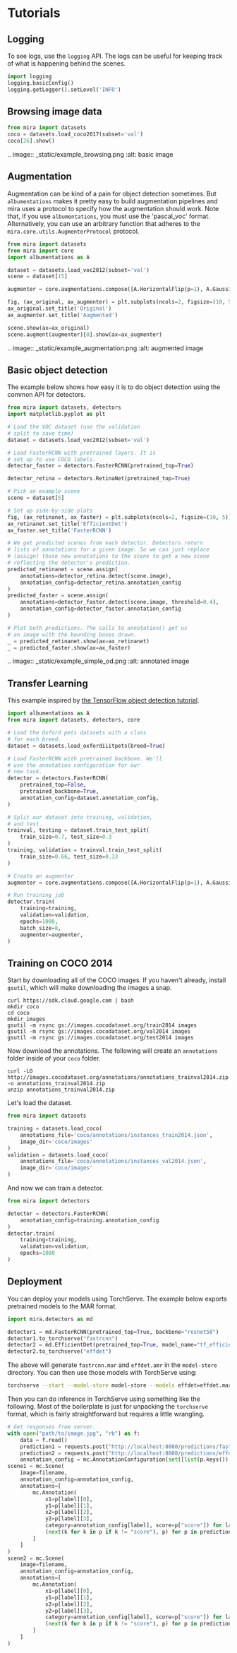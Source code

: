 # Tutorials

## Logging

To see logs, use the `logging` API. The logs can be
useful for keeping track of what is happening behind
the scenes.

```python
import logging
logging.basicConfig()
logging.getLogger().setLevel('INFO')
```

## Browsing image data

```python
from mira import datasets
coco = datasets.load_coco2017(subset='val')
coco[26].show()
```

.. image:: _static/example_browsing.png
    :alt: basic image

## Augmentation

Augmentation can be kind of a pain for
object detection sometimes. But `albumentations`
makes it pretty easy to build augmentation pipelines
and mira uses a protocol to specify how the augmentation
should work. Note that, if you use `albumentations`, you
must use the 'pascal_voc' format. Alternatively, you can use
an arbitrary function that adheres to the `mira.core.utils.AugmenterProtocol`
protocol.

```python
from mira import datasets
from mira import core
import albumentations as A

dataset = datasets.load_voc2012(subset='val')
scene = dataset[15]

augmenter = core.augmentations.compose([A.HorizontalFlip(p=1), A.GaussianBlur()])

fig, (ax_original, ax_augmenter) = plt.subplots(ncols=2, figsize=(10, 5))
ax_original.set_title('Original')
ax_augmenter.set_title('Augmented')

scene.show(ax=ax_original)
scene.augment(augmenter)[0].show(ax=ax_augmenter)
```

.. image:: _static/example_augmentation.png
    :alt: augmented image

## Basic object detection

The example below shows how easy it is to
do object detection using the common API
for detectors.

```python
from mira import datasets, detectors
import matplotlib.pyplot as plt

# Load the VOC dataset (use the validation
# split to save time)
dataset = datasets.load_voc2012(subset='val')

# Load FasterRCNN with pretrained layers. It is
# set up to use COCO labels.
detector_faster = detectors.FasterRCNN(pretrained_top=True)

detector_retina = detectors.RetinaNet(pretrained_top=True)

# Pick an example scene
scene = dataset[5]

# Set up side-by-side plots
fig, (ax_retinanet, ax_faster) = plt.subplots(ncols=2, figsize=(10, 5))
ax_retinanet.set_title('EfficientDet')
ax_faster.set_title('FasterRCNN')

# We get predicted scenes from each detector. Detectors return
# lists of annotations for a given image. So we can just replace
# (assign) those new annotations to the scene to get a new scene
# reflecting the detector's prediction.
predicted_retinanet = scene.assign(
    annotations=detector_retina.detect(scene.image),
    annotation_config=detector_retina.annotation_config
)
predicted_faster = scene.assign(
    annotations=detector_faster.detect(scene.image, threshold=0.4),
    annotation_config=detector_faster.annotation_config
)

# Plot both predictions. The calls to annotation() get us
# an image with the bounding boxes drawn.
_ = predicted_retinanet.show(ax=ax_retinanet)
_ = predicted_faster.show(ax=ax_faster)
```

.. image:: _static/example_simple_od.png
    :alt: annotated image

## Transfer Learning
This example inspired by [the TensorFlow object detection tutorial](https://github.com/tensorflow/models/blob/master/research/object_detection/g3doc/running_pets.md).

```python
import albumentations as A
from mira import datasets, detectors, core

# Load the Oxford pets datasets with a class
# for each breed.
dataset = datasets.load_oxfordiiitpets(breed=True)

# Load FasterRCNN with pretrained backbone. We'll
# use the annotation configuration for our
# new task.
detector = detectors.FasterRCNN(
    pretrained_top=False,
    pretrained_backbone=True,
    annotation_config=dataset.annotation_config,
)

# Split our dataset into training, validation,
# and test.
trainval, testing = dataset.train_test_split(
    train_size=0.7, test_size=0.3
)
training, validation = trainval.train_test_split(
    train_size=0.66, test_size=0.33
)

# Create an augmenter
augmenter = core.augmentations.compose([A.HorizontalFlip(p=1), A.GaussianBlur()])

# Run training job
detector.train(
    training=training,
    validation=validation,
    epochs=1000,
    batch_size=8,
    augmenter=augmenter,
)
```

## Training on COCO 2014

Start by downloading all of the COCO images. If you haven't already, install `gsutil`, which will make downloading the images a snap.

```shell
curl https://sdk.cloud.google.com | bash
mkdir coco
cd coco
mkdir images
gsutil -m rsync gs://images.cocodataset.org/train2014 images
gsutil -m rsync gs://images.cocodataset.org/val2014 images
gsutil -m rsync gs://images.cocodataset.org/test2014 images
```

Now download the annotations. The following will create an `annotations` folder inside of your `coco` folder.
```shell
curl -LO  http://images.cocodataset.org/annotations/annotations_trainval2014.zip -o annotations_trainval2014.zip
unzip annotations_trainval2014.zip
```

Let's load the dataset.

```python
from mira import datasets

training = datasets.load_coco(
    annotations_file='coco/annotations/instances_train2014.json',
    image_dir='coco/images'
)
validation = datasets.load_coco(
    annotations_file='coco/annotations/instances_val2014.json',
    image_dir='coco/images'
)
```

And now we can train a detector.

```python
from mira import detectors

detector = detectors.FasterRCNN(
    annotation_config=training.annotation_config
)
detector.train(
    training=training,
    validation=validation,
    epochs=1000
)
```

## Deployment
You can deploy your models using TorchServe. The example below exports pretrained models to the MAR format.

```python
import mira.detectors as md

detector1 = md.FasterRCNN(pretrained_top=True, backbone="resnet50")
detector1.to_torchserve("fastrcnn")
detector2 = md.EfficientDet(pretrained_top=True, model_name="tf_efficientdet_d0")
detector2.to_torchserve("effdet")
```

The above will generate `fastrcnn.mar` and `effdet.amr` in the `model-store` directory. You can then use those models with TorchServe using:

```bash
torchserve --start --model-store model-store --models effdet=effdet.mar,fastrcnn=fastrcnn.mar
```

Then you can do inference in TorchServe using something like the following. Most of the boilerplate is just for unpacking the `torchserve` format, which is fairly straightforward but requires a little wrangling.

```python
# Get responses from server.
with open("path/to/image.jpg", "rb") as f:
    data = f.read()
    prediction1 = requests.post("http://localhost:8080/predictions/fastrcnn", data=data).json()
    prediction2 = requests.post("http://localhost:8080/predictions/effdet", data=data).json()
    annotation_config = mc.AnnotationConfiguration(set([list(p.keys())[0] for p in prediction1 + prediction2]))
scene1 = mc.Scene(
    image=filename,
    annotation_config=annotation_config,
    annotations=[
        mc.Annotation(
            x1=p[label][0],
            y1=p[label][1],
            x2=p[label][2],
            y2=p[label][3],
            category=annotation_config[label], score=p["score"]) for label, p in [
            (next(k for k in p if k != "score"), p) for p in prediction1
        ]
    ]
)
scene2 = mc.Scene(
    image=filename,
    annotation_config=annotation_config,
    annotations=[
        mc.Annotation(
            x1=p[label][0],
            y1=p[label][1],
            x2=p[label][2],
            y2=p[label][3],
            category=annotation_config[label], score=p["score"]) for label, p in [
            (next(k for k in p if k != "score"), p) for p in prediction2
        ]
    ]
)
```
